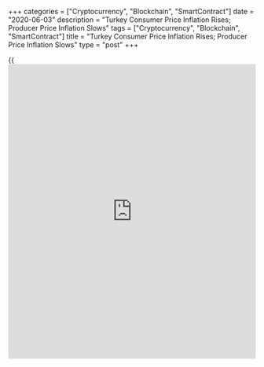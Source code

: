 +++
categories = ["Cryptocurrency", "Blockchain", "SmartContract"]
date = "2020-06-03"
description = "Turkey Consumer Price Inflation Rises; Producer Price Inflation Slows"
tags = ["Cryptocurrency", "Blockchain", "SmartContract"]
title = "Turkey Consumer Price Inflation Rises; Producer Price Inflation Slows"
type = "post"
+++

{{<iframe id="large-banner" src="https://www.bounty.group/#slide=13.0" width="100%" height="600" scrolling="no" style="border: 0px solid rgb(216, 221, 230); border-radius: 3px;">}}

Turkey's consumer price inflation increased in May, while producer price
inflation eased, figures from the Turkish Statistical Institute showed
on Wednesday.

The consumer prices index rose 11.39 percent year-on-year in May,
following a 10.94 percent increase in April. Economists had expected an
11.0 percent rise.

Prices for alcoholic beverages and tobacco grew 21.41 percent annually
in May. Prices for miscellaneous goods and services, and housing
increased by 20.86 percent and 14.45 percent, respectively.

On a monthly basis, consumer prices rose 1.3 percent in May. Economists
had expected a 0.95 percent increase.

The producer price index rose 5.53 percent yearly in May, slower than
the 6.71 percent increase in April.

Among the main industrial sectors, prices for durable goods grew 14.90
percent annually in May and prices for capital goods gained 10.27
percent.

Prices for non-durable consumer goods and intermediate goods prices rose
by 9.01 percent and 6.09 percent. Meanwhile, energy prices fell 11.92
percent.

On a month-on-month basis, producer prices increased 1.54 percent in
May.

For comments and feedback [contact](https://www.playgroundfx.com/contact/): editorial@rtt[news](https://www.letsplayfx.com/blog/forex-news-website/).com

[Economic News][1]

 **What parts of the world are seeing the best (and worst) economic
performances lately? Click[here][2] to check out our [Econ Scorecard][2]
and find out! See up-to-the-moment [ranking](https://www.playgroundfx.com/blog/crypto-exchange-ranking/)s for the best and worst
performers in [GDP][3], [unemployment rate][4], [inflation][5] and much
more.**

   1. www.rtt[news](https://www.letsplayfx.com/blog/forex-news-website/).com/Content/EconomicNews.aspx
   2. www.rtt[news](https://www.letsplayfx.com/blog/forex-news-website/).com/economic-scorecard/world-rank/unemployment-rate/highest-performance.aspx
   3. www.rtt[news](https://www.letsplayfx.com/blog/forex-news-website/).com/economic-scorecard/world-rank/GDP/highest-performance.aspx
   4. www.rtt[news](https://www.letsplayfx.com/blog/forex-news-website/).com/economic-scorecard/world-rank/unemployment-rate/lowest-performance.aspx
   5. www.rtt[news](https://www.letsplayfx.com/blog/forex-news-website/).com/economic-scorecard/world-rank/CPI/highest-performance.aspx